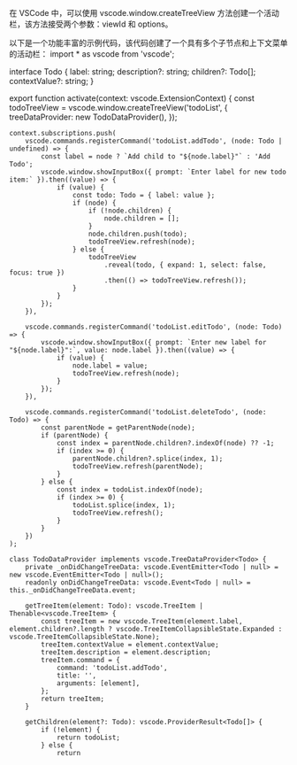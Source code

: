 在 VSCode 中，可以使用 vscode.window.createTreeView 方法创建一个活动栏，该方法接受两个参数：viewId 和 options。

以下是一个功能丰富的示例代码，该代码创建了一个具有多个子节点和上下文菜单的活动栏：
import * as vscode from 'vscode';

interface Todo {
    label: string;
    description?: string;
    children?: Todo[];
    contextValue?: string;
}

export function activate(context: vscode.ExtensionContext) {
    const todoTreeView = vscode.window.createTreeView('todoList', {
        treeDataProvider: new TodoDataProvider(),
    });

    context.subscriptions.push(
        vscode.commands.registerCommand('todoList.addTodo', (node: Todo | undefined) => {
            const label = node ? `Add child to "${node.label}"` : 'Add Todo';
            vscode.window.showInputBox({ prompt: `Enter label for new todo item:` }).then((value) => {
                if (value) {
                    const todo: Todo = { label: value };
                    if (node) {
                        if (!node.children) {
                            node.children = [];
                        }
                        node.children.push(todo);
                        todoTreeView.refresh(node);
                    } else {
                        todoTreeView
                            .reveal(todo, { expand: 1, select: false, focus: true })
                            .then(() => todoTreeView.refresh());
                    }
                }
            });
        }),

        vscode.commands.registerCommand('todoList.editTodo', (node: Todo) => {
            vscode.window.showInputBox({ prompt: `Enter new label for "${node.label}":`, value: node.label }).then((value) => {
                if (value) {
                    node.label = value;
                    todoTreeView.refresh(node);
                }
            });
        }),

        vscode.commands.registerCommand('todoList.deleteTodo', (node: Todo) => {
            const parentNode = getParentNode(node);
            if (parentNode) {
                const index = parentNode.children?.indexOf(node) ?? -1;
                if (index >= 0) {
                    parentNode.children?.splice(index, 1);
                    todoTreeView.refresh(parentNode);
                }
            } else {
                const index = todoList.indexOf(node);
                if (index >= 0) {
                    todoList.splice(index, 1);
                    todoTreeView.refresh();
                }
            }
        })
    );

    class TodoDataProvider implements vscode.TreeDataProvider<Todo> {
        private _onDidChangeTreeData: vscode.EventEmitter<Todo | null> = new vscode.EventEmitter<Todo | null>();
        readonly onDidChangeTreeData: vscode.Event<Todo | null> = this._onDidChangeTreeData.event;

        getTreeItem(element: Todo): vscode.TreeItem | Thenable<vscode.TreeItem> {
            const treeItem = new vscode.TreeItem(element.label, element.children?.length ? vscode.TreeItemCollapsibleState.Expanded : vscode.TreeItemCollapsibleState.None);
            treeItem.contextValue = element.contextValue;
            treeItem.description = element.description;
            treeItem.command = {
                command: 'todoList.addTodo',
                title: '',
                arguments: [element],
            };
            return treeItem;
        }

        getChildren(element?: Todo): vscode.ProviderResult<Todo[]> {
            if (!element) {
                return todoList;
            } else {
                return